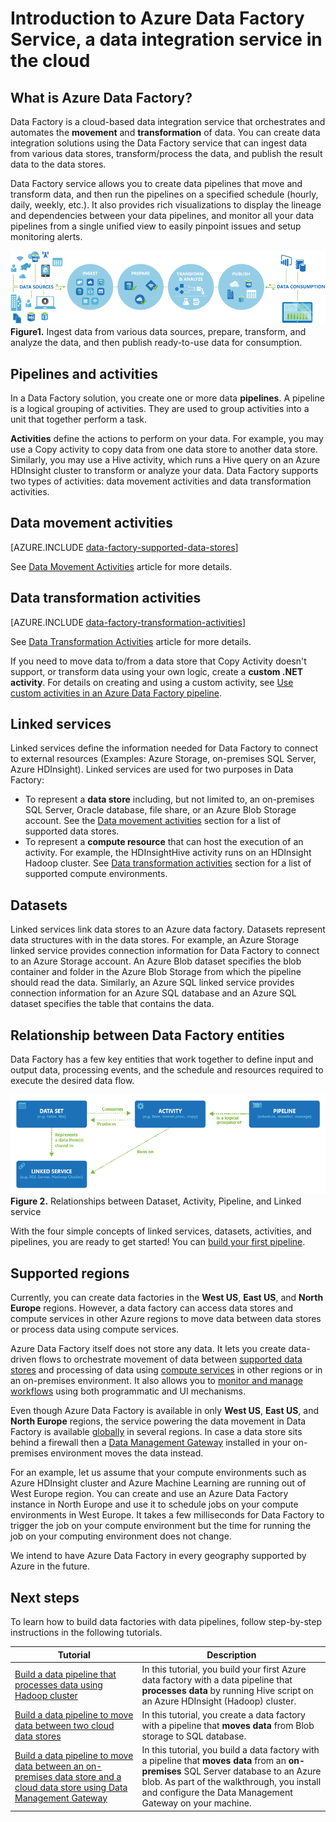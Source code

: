 <properties 
	pageTitle="Introduction to Data Factory, a data integration service | Microsoft Azure" 
	description="Learn what Azure Data Factory is: A cloud data integration service that orchestrates and automates movement and transformation of data." 
	keywords="data integration, cloud data integration, what is azure data factory"
	services="data-factory" 
	documentationCenter="" 
	authors="sharonlo101" 
	manager="jhubbard" 
	editor="monicar"/>

<tags 
	ms.service="data-factory" 
	ms.workload="data-services" 
	ms.tgt_pltfrm="na" 
	ms.devlang="na" 
	ms.topic="get-started-article" 
	ms.date="09/22/2016" 
	ms.author="shlo"/>

# Introduction to Azure Data Factory Service, a data integration service in the cloud

## What is Azure Data Factory? 
Data Factory is a cloud-based data integration service that orchestrates and automates the **movement** and **transformation** of data. You can create data integration solutions using the Data Factory service that can ingest data from various data stores, transform/process the data, and publish the result data to the data stores. 

Data Factory service allows you to create data pipelines that move and transform data, and then run the pipelines on a specified schedule (hourly, daily, weekly, etc.). It also provides rich visualizations to display the lineage and dependencies between your data pipelines, and monitor all your data pipelines from a single unified view to easily pinpoint issues and setup monitoring alerts.

![Diagram: Data Factory Overview, a data integration service](./media/data-factory-introduction/what-is-azure-data-factory.png)
**Figure1.** Ingest data from various data sources, prepare, transform, and analyze the data, and then publish ready-to-use data for consumption.

## Pipelines and activities
In a Data Factory solution, you create one or more data **pipelines**. A pipeline is a logical grouping of activities. They are used to group activities into a unit that together perform a task. 

**Activities** define the actions to perform on your data. For example, you may use a Copy activity to copy data from one data store to another data store. Similarly, you may use a Hive activity, which runs a Hive query on an Azure HDInsight cluster to transform or analyze your data. Data Factory supports two types of activities: data movement activities and data transformation activities. 
  
## Data movement activities 
[AZURE.INCLUDE [data-factory-supported-data-stores](../../includes/data-factory-supported-data-stores.md)]

See [Data Movement Activities](data-factory-data-movement-activities.md) article for more details. 

## Data transformation activities
[AZURE.INCLUDE [data-factory-transformation-activities](../../includes/data-factory-transformation-activities.md)]

See [Data Transformation Activities](data-factory-data-transformation-activities.md) article for more details.

If you need to move data to/from a data store that Copy Activity doesn't support, or transform data using your own logic, create a **custom .NET activity**. For details on creating and using a custom activity, see [Use custom activities in an Azure Data Factory pipeline](data-factory-use-custom-activities.md).

## Linked services
Linked services define the information needed for Data Factory to connect to external resources (Examples: Azure Storage, on-premises SQL Server, Azure HDInsight). Linked services are used for two purposes in Data Factory:

- To represent a **data store** including, but not limited to, an on-premises SQL Server, Oracle database, file share, or an Azure Blob Storage account. See the [Data movement activities](data-factory-data-movement-activities.md) section for a list of supported data stores. 
- To represent a **compute resource** that can host the execution of an activity. For example, the HDInsightHive activity runs on an HDInsight Hadoop cluster. See [Data transformation activities](data-factory-data-transformation-activities.md) section for a list of supported compute environments. 

## Datasets 
Linked services link data stores to an Azure data factory. Datasets represent data structures with in the data stores. For example, an Azure Storage linked service provides connection information for Data Factory to connect to an Azure Storage account. An Azure Blob dataset specifies the blob container and folder in the Azure Blob Storage from which the pipeline should read the data. Similarly, an Azure SQL linked service provides connection information for an Azure SQL database and an Azure SQL dataset specifies the table that contains the data.   

## Relationship between Data Factory entities
Data Factory has a few key entities that work together to define input and output data, processing events, and the schedule and resources required to execute the desired data flow.

![Diagram: Data Factory, a cloud data integration service - Key Concepts](./media/data-factory-introduction/data-integration-service-key-concepts.png)
**Figure 2.** Relationships between Dataset, Activity, Pipeline, and Linked service

With the four simple concepts of linked services, datasets, activities, and pipelines, you are ready to get started! You can [build your first pipeline](data-factory-build-your-first-pipeline.md). 

## Supported regions
Currently, you can create data factories in the **West US**, **East US**, and **North Europe** regions. However, a data factory can access data stores and compute services in other Azure regions to move data between data stores or process data using compute services. 

Azure Data Factory itself does not store any data. It lets you create data-driven flows to orchestrate movement of data between [supported data stores](data-factory-data-movement-activities.md#supported-data-stores) and processing of data using [compute services](data-factory-compute-linked-services.md) in other regions or in an on-premises environment. It also allows you to [monitor and manage workflows](data-factory-monitor-manage-pipelines.md) using both programmatic and UI mechanisms. 

Even though Azure Data Factory is available in only **West US**, **East US**, and **North Europe** regions, the service powering the data movement in Data Factory is available [globally](data-factory-data-movement-activities.md#global) in several regions. In case a data store sits behind a firewall then a [Data Management Gateway](data-factory-move-data-between-onprem-and-cloud.md) installed in your on-premises environment moves the data instead. 

For an example, let us assume that your compute environments such as Azure HDInsight cluster and Azure Machine Learning are running out of West Europe region. You can create and use an Azure Data Factory instance in North Europe and use it to schedule jobs on your compute environments in West Europe. It takes a few milliseconds for Data Factory to trigger the job on your compute environment but the time for running the job on your computing environment does not change.

We intend to have Azure Data Factory in every geography supported by Azure in the future.
  
## Next steps
To learn how to build data factories with data pipelines, follow step-by-step instructions in the following tutorials. 

Tutorial | Description
-------- | -----------
[Build a data pipeline that processes data using Hadoop cluster](data-factory-build-your-first-pipeline.md) | In this tutorial, you build your first Azure data factory with a data pipeline that **processes data** by running Hive script on an Azure HDInsight (Hadoop) cluster. |
[Build a data pipeline to move data between two cloud data stores](data-factory-copy-data-from-azure-blob-storage-to-sql-database.md) | In this tutorial, you create a data factory with a pipeline that **moves data** from Blob storage to SQL database.
[Build a data pipeline to move data between an on-premises data store and a cloud data store using Data Management Gateway](data-factory-move-data-between-onprem-and-cloud.md) | In this tutorial, you build a data factory with a pipeline that **moves data** from an **on-premises** SQL Server database to an Azure blob. As part of the walkthrough, you install and configure the Data Management Gateway on your machine. 
